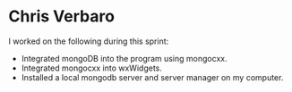 # Chris Verbaro #

I worked on the following during this sprint:
- Integrated mongoDB into the program using mongocxx. 
- Integrated mongocxx into wxWidgets.
- Installed a local mongodb server and server manager on my computer. 